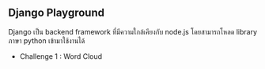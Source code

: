 ## Django Playground

Django เป็น backend framework ที่มีความใกล้เคียงกับ node.js
โดยสามารถโหลด library ภาษา python เข้ามาใช้งานได้

- Challenge 1 : Word Cloud